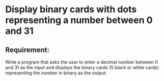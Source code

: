 # Display binary cards with dots representing a number between 0 and 31

## Requirement:

Write a program that asks the user to enter a decimal number between 0 and 31 as the input and displays the binary cards (5 black or white cards) representing the number in binary as the output.